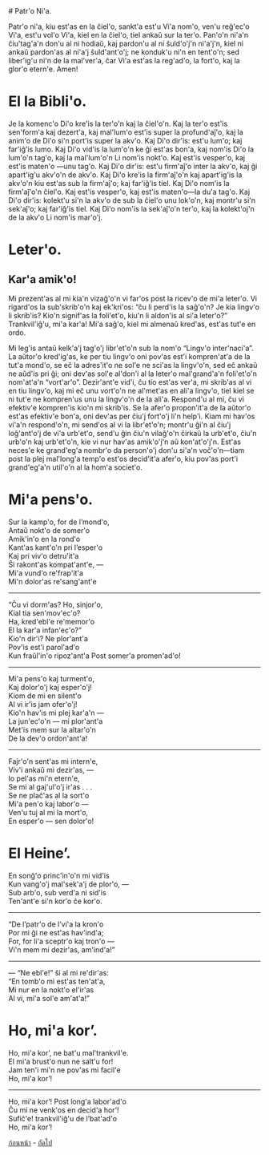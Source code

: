 <link href="markdown.css" rel="stylesheet"></link>
# Patr'o Ni'a.

 Patr'o ni'a, kiu est'as en la ĉiel'o, sankt'a est'u Vi'a nom'o, ven'u reĝ'ec'o Vi'a, est'u vol'o Vi'a, kiel en la ĉiel'o, tiel ankaŭ sur la ter'o. Pan'o'n ni'a'n ĉiu'tag'a'n don'u al ni hodiaŭ, kaj pardon'u al ni ŝuld'o'j'n ni'a'j'n, kiel ni ankaŭ pardon'as al ni'a'j ŝuld'ant'o'j; ne konduk'u ni'n en tent'o'n; sed liber'ig'u ni'n de la mal'ver'a, ĉar Vi'a est'as la reg'ad'o, la fort'o, kaj la glor'o etern'e. Amen!


# El la Bibli'o.

Je la komenc'o Di'o kre'is la ter'o'n kaj la ĉiel'o'n. Kaj la ter'o est'is sen'form'a kaj dezert'a, kaj mal'lum'o est'is super la profund'aĵ'o, kaj la anim'o de Di'o si'n port'is super la akv'o. Kaj Di'o dir'is: est'u lum'o; kaj far'iĝ'is lumo. Kaj Di'o vid'is la lum'o'n ke ĝi est'as bon'a, kaj nom'is Di'o la lum'o'n tag'o, kaj la mal'lum'o'n Li nom'is nokt'o. Kaj est'is vesper'o, kaj est'is maten'o —unu tag'o. Kaj Di'o dir'is: est'u firm'aĵ'o inter la akv'o, kaj ĝi apart'ig'u akv'o'n de akv'o. Kaj Di'o kre'is la firm'aĵ'o'n kaj apart'ig'is la akv'o'n kiu est'as sub la firm'aĵ'o; kaj far'iĝ'is tiel. Kaj Di'o nom'is la firm'aĵ'o'n ĉiel'o. Kaj est'is vesper'o, kaj est'is maten'o—la du'a tag'o. Kaj Di'o dir'is: kolekt'u si'n la akv'o de sub la ĉiel'o unu lok'o'n, kaj montr'u si'n sek'aĵ'o; kaj far'iĝ'is tiel. Kaj Di'o nom'is la sek'aĵ'o'n ter'o, kaj la kolekt'oj'n de la akv'o Li nom'is mar'o'j.


# Leter'o.

## Kar'a amik'o!

Mi prezent'as al mi kia'n vizaĝ'o'n vi far'os post la ricev'o de mi'a leter'o. Vi rigard'os la sub'skrib'o'n kaj ek'kri'os: “ĉu li perd'is la saĝ'o'n? Je kia lingv'o li skrib'is? Kio'n signif'as la foli'et'o, kiu'n li aldon'is al si'a leter'o?” Trankvil'iĝ'u, mi'a kar'a! Mi'a saĝ'o, kiel mi almenaŭ kred'as, est'as tut'e en ordo.

Mi leg'is antaŭ kelk'a'j tag'o'j libr'et'o'n sub la nom'o “Lingv'o inter'naci'a”. La aŭtor'o kred'ig'as, ke per tiu lingv'o oni pov'as est'i kompren'at'a de la tut'a mond'o, se eĉ la adres'it'o ne sol'e ne sci'as la lingv'o'n, sed eĉ ankaŭ ne aŭd'is pri ĝi; oni dev'as sol'e al'don'i al la leter'o mal'grand'a'n foli'et'o'n nom'at'a'n “vort'ar'o”. Dezir'ant'e vid'i, ĉu tio est'as ver'a, mi skrib'as al vi en tiu lingv'o, kaj mi eĉ unu vort'o'n ne al'met'as en ali'a lingv'o, tiel kiel se ni tut'e ne kompren'us unu la lingv'o'n de la ali'a. Respond'u al mi, ĉu vi efektiv'e kompren'is kio'n mi skrib'is. Se la afer'o propon'it'a de la aŭtor'o est'as efektiv'e bon'a, oni dev'as per ĉiu'j fort'o'j li'n help'i. Kiam mi hav'os vi'a'n respond'o'n, mi send'os al vi la libr'et'o'n; montr'u ĝi'n al ĉiu'j loĝ'ant'o'j de vi'a urb'et'o, send'u ĝin ĉiu'n vilaĝ'o'n ĉirkaŭ la urb'et'o, ĉiu'n urb'o'n kaj urb'et'o'n, kie vi nur hav'as amik'o'j'n aŭ kon'at'o'j'n. Est'as neces'e ke grand'eg'a nombr'o da person'o'j don'u si'a'n voĉ'o'n—tiam post la plej mal'long'a temp'o est'os decid'it'a afer'o, kiu pov'as port'i grand'eg'a'n util'o'n al la hom'a societ'o.

# Mi'a pens'o.

Sur la kamp'o, for de l’mond'o, <br>
Antaŭ nokt'o de somer'o <br>
Amik'in'o en la rond'o <br>
Kant'as kant'o'n pri l’esper'o <br>
Kaj pri viv'o detru'it'a <br>
Ŝi rakont'as kompat'ant'e, — <br>
Mi'a vund'o re'frap'it'a <br>
Mi'n dolor'as re'sang'ant'e <br>

* * *

“Ĉu vi dorm'as? Ho, sinjor'o, <br>
Kial tia sen'mov'ec'o? <br>
Ha, kred'ebl'e re'memor'o <br>
El la kar'a infan'ec'o?” <br>
Kio'n dir'i? Ne plor'ant'a <br>
Pov'is est'i parol'ad'o <br>
Kun fraŭl'in'o ripoz'ant'a
Post somer'a promen'ad'o! <br>

* * *

Mi'a pens'o kaj turment'o, <br>
Kaj dolor'o'j kaj esper'o'j! <br>
Kiom de mi en silent'o <br>
Al vi ir'is jam ofer'o'j! <br>
Kio'n hav'is mi plej kar'a'n — <br>
La jun'ec'o'n — mi plor'ant'a <br>
Met'is mem sur la altar'o'n <br>
De la dev'o ordon'ant'a! <br>

* * *

Fajr'o'n sent'as mi intern'e, <br>
Viv'i ankaŭ mi dezir'as, — <br>
Io pel'as mi'n etern'e, <br>
Se mi al gaj'ul'o'j ir'as . . . <br>
Se ne plaĉ'as al la sort'o <br>
Mi'a pen'o kaj labor'o — <br>
Ven'u tuj al mi la mort'o, <br>
En esper'o — sen dolor'o! <br>


# El Heine’.

En sonĝ'o princ'in'o'n mi vid'is <br>
Kun vang'o'j mal'sek'a'j de plor'o, — <br>
Sub arb'o, sub verd'a ni sid'is <br>
Ten'ant'e si'n kor'o ĉe kor'o. <br>

* * *

“De l’patr'o de l’vi'a la kron'o <br>
Por mi ĝi ne est'as hav'ind'a; <br>
For, for li'a sceptr'o kaj tron'o — <br>
Vi'n mem mi dezir'as, am'ind'a!” <br>

* * *

— “Ne ebl'e!” ŝi al mi re'dir'as: <br>
“En tomb'o mi est'as ten'at'a, <br>
Mi nur en la nokt'o el'ir'as <br>
Al vi, mi'a sol'e am'at'a!” <br>


# Ho, mi'a kor’.

Ho, mi'a kor’, ne bat'u mal'trankvil'e. <br>
El mi'a brust'o nun ne salt'u for! <br>
Jam ten'i mi'n ne pov'as mi facil'e <br>
Ho, mi'a kor’! <br>

* * *

Ho, mi'a kor’! Post long'a labor'ad'o <br>
Ĉu mi ne venk'os en decid'a hor’! <br>
Sufiĉ'e! trankvil'iĝ'u de l’bat'ad'o <br>
Ho, mi'a kor’!  <br>

[ก่อนหน้า](./5) - [ถัดไป](./7)